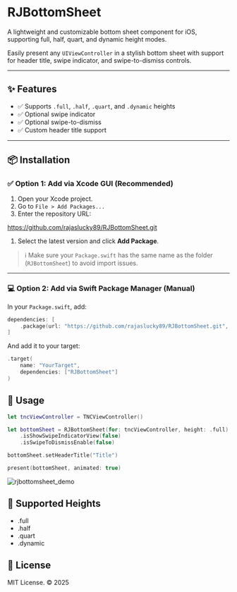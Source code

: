 # RJBottomSheet

A lightweight and customizable bottom sheet component for iOS, supporting full, half, quart, and dynamic height modes.

Easily present any `UIViewController` in a stylish bottom sheet with support for header title, swipe indicator, and swipe-to-dismiss controls.

---

## ✨ Features

- ✅ Supports `.full`, `.half`, `.quart`, and `.dynamic` heights
- ✅ Optional swipe indicator
- ✅ Optional swipe-to-dismiss
- ✅ Custom header title support

---

## 📦 Installation

### ✅ Option 1: Add via Xcode GUI (Recommended)

1. Open your Xcode project.
2. Go to `File > Add Packages...`
3. Enter the repository URL:

https://github.com/rajaslucky89/RJBottomSheet.git

1. Select the latest version and click **Add Package**.

> ℹ️ Make sure your `Package.swift` has the same name as the folder (`RJBottomSheet`) to avoid import issues.
> 

---

### 💻 Option 2: Add via Swift Package Manager (Manual)

In your `Package.swift`, add:

```swift
dependencies: [
    .package(url: "https://github.com/rajaslucky89/RJBottomSheet.git", from: "1.0.0")
]
```

And add it to your target:

```swift
.target(
    name: "YourTarget",
    dependencies: ["RJBottomSheet"]
)
```

## 🚀 Usage

```swift
let tncViewController = TNCViewController()

let bottomSheet = RJBottomSheet(for: tncViewController, height: .full)
    .isShowSwipeIndicatorView(false)
    .isSwipeToDismissEnable(false)

bottomSheet.setHeaderTitle("Title")

present(bottomSheet, animated: true)
```

![rjbottomsheet_demo](https://github.com/user-attachments/assets/9e9ed021-c463-44eb-a128-ac9d116f1e56)


## 🧩 Supported Heights

- .full
- .half
- .quart
- .dynamic

## 📄 License

MIT License. © 2025
